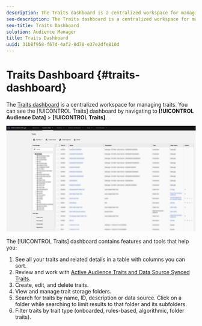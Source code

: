```yaml
---
description: The Traits dashboard is a centralized workspace for managing traits.
seo-description: The Traits dashboard is a centralized workspace for managing traits.
seo-title: Traits Dashboard
solution: Audience Manager
title: Traits Dashboard
uuid: 31b8f958-f67d-4af2-8d78-e37e2dfe810d
---
```


# Traits Dashboard {#traits-dashboard}

The [Traits dashboard](https://bank.demdex.com/portal/Traits/Traits.ddx#show/list) is a centralized workspace for managing traits. You can see the [!UICONTROL Traits] dashboard by navigating to **[!UICONTROL Audience Data]** > **[!UICONTROL Traits]**.

![](assets/traits-dashboard.png)

<!-- c_tb_dashboard.xml -->

The [!UICONTROL Traits] dashboard contains features and tools that help you:

1. See all your traits and related details in a table with columns you can sort.
2. Review and work with [Active Audience Traits and Data Source Synced Traits](../../features/traits/client-activity-synced-audience-traits.md).
3. Create, edit, and delete traits.
4. View and manage trait storage folders.
5. Search for traits by name, ID, description or data source. Click on a folder while searching to limit results to that folder and its subfolders.
6. Filter traits by trait type (onboarded, rules-based, algorithmic, folder traits).
